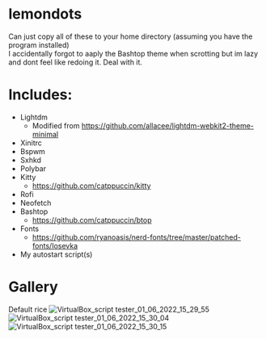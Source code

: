 # lemondots
Can just copy all of these to your home directory (assuming you have the program installed) </br>
I accidentally forgot to aaply the Bashtop theme when scrotting but im lazy and dont feel like redoing it. Deal with it. </br>

# Includes: </br>
 - Lightdm
   - Modified from https://github.com/allacee/lightdm-webkit2-theme-minimal
 - Xinitrc
 - Bspwm
 - Sxhkd
 - Polybar
 - Kitty
   - https://github.com/catppuccin/kitty
 - Rofi
 - Neofetch
 - Bashtop
   - https://github.com/catppuccin/btop
 - Fonts
   - https://github.com/ryanoasis/nerd-fonts/tree/master/patched-fonts/Iosevka
 - My autostart script(s)

# Gallery </br>
Default rice
![VirtualBox_script tester_01_06_2022_15_29_55](https://user-images.githubusercontent.com/72527881/171486574-9de8938f-2a43-4570-a9e5-7d2edff9d518.png)
![VirtualBox_script tester_01_06_2022_15_30_04](https://user-images.githubusercontent.com/72527881/171486582-89ed1cc3-a5c9-4691-870a-c05aea5d9b3e.png)
![VirtualBox_script tester_01_06_2022_15_30_15](https://user-images.githubusercontent.com/72527881/171486583-e6fba733-16d4-464d-a67c-f4e37aba9e66.png)
